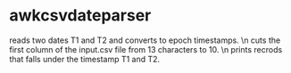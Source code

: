 # awkcsvdateparser
reads two dates T1 and T2 and converts to epoch timestamps. \n
cuts the first column of the input.csv file from 13 characters to 10. \n
prints recrods that falls under the timestamp T1 and T2.

